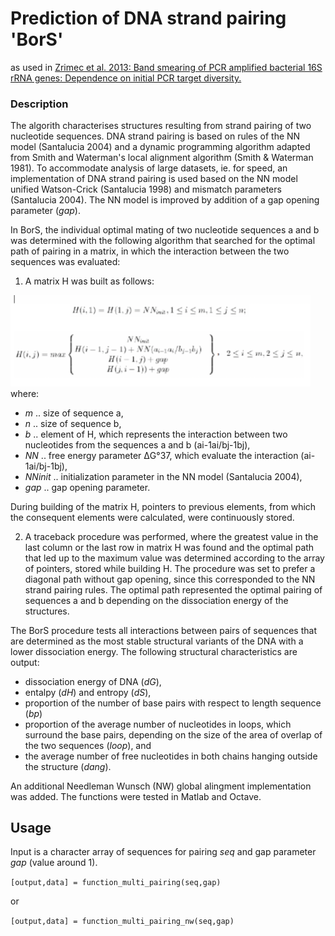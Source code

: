 # Prediction of DNA strand pairing 'BorS'
as used in [Zrimec et al. 2013: Band smearing of PCR amplified bacterial 16S rRNA genes: Dependence on initial PCR target diversity.](https://www.sciencedirect.com/science/article/pii/S0167701213002467?via%3Dihub)

### Description

The algorith characterises structures resulting from strand pairing of two nucleotide sequences. DNA strand pairing is based on rules of the NN model (Santalucia 2004) and a dynamic programming algorithm adapted from Smith and Waterman's local alignment algorithm (Smith & Waterman 1981). To accommodate analysis of large datasets, ie. for speed, an implementation of DNA strand pairing is used based on the NN model unified Watson-Crick (Santalucia 1998) and mismatch parameters (Santalucia 2004). The NN model is improved by addition of a gap opening parameter (*gap*).

In BorS, the individual optimal mating of two nucleotide sequences a and b was determined with the following algorithm that searched for the optimal path of pairing in a matrix, in which the interaction between the two sequences was evaluated:

1. A matrix H was built as follows:

<img src="https://github.com/JanZrimec/DNA_strand_pairing_BorS/blob/master/Figure1.png" width="480">
  where:

  * *m*	.. size of sequence a,
  * *n* 	.. size of sequence b,
  * *b* 	.. element of H, which represents the interaction between two nucleotides from the 	sequences a and b (ai-1ai/bj-1bj), 
  * *NN* 	.. free energy parameter ΔG°37, which evaluate the interaction (ai-1ai/bj-1bj),
  * *NNinit* 	.. initialization parameter in the NN model (Santalucia 2004),
  * *gap* 	.. gap opening parameter.

  During building of the matrix H, pointers to previous elements, from which the consequent elements were calculated, were continuously stored.

2. A traceback procedure was performed, where the greatest value in the last column or the last row in matrix H was found and the optimal path that led up to the maximum value was determined according to the array of pointers, stored while building H. The procedure was set to prefer a diagonal path without gap opening, since this corresponded to the NN strand pairing rules. The optimal path represented the optimal pairing of sequences a and b depending on the dissociation energy of the structures.

The BorS procedure tests all interactions between pairs of sequences that are determined as the most stable structural variants of the DNA with a lower dissociation energy. The following structural characteristics are output:
* dissociation energy of DNA (*dG*),
* entalpy (*dH*) and entropy (*dS*),
* proportion of the number of base pairs with respect to length sequence (*bp*)
* proportion of the average number of nucleotides in loops, which surround the base pairs, depending on the size of the area of overlap of the two sequences (*loop*), and 
* the average number of free nucleotides in both chains hanging outside the structure (*dang*).

An additional Needleman Wunsch (NW) global alingment implementation was added. 
The functions were tested in Matlab and Octave.

## Usage

Input is a character array of sequences for pairing *seq* and gap parameter *gap* (value around 1).

```[output,data] = function_multi_pairing(seq,gap)```

or 

```[output,data] = function_multi_pairing_nw(seq,gap)```
